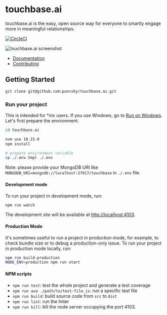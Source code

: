 # touchbase.ai

touchbase.ai is the easy, open source way for everyone to smartly engage more in meaningful relationships.

[![CircleCI](https://circleci.com/gh/puncsky/touchbase.ai/tree/master.svg?style=svg)](https://circleci.com/gh/puncsky/touchbase.ai/tree/master)

![touchbase.ai screenshot](https://res.cloudinary.com/dohtidfqh/image/upload/v1570181029/web-guiguio/touchbase.ai-screenshot.png)

- [Documentation](https://onefx.js.org/doc.html?utm_source=github-iotex-explorer)
- [Contributing](https://onefx.js.org/contributing.html?utm_source=github-iotex-explorer)

## Getting Started

```bash
git clone git@github.com:puncsky/touchbase.ai.git
```

### Run your project

This is intended for \*nix users. If you use Windows, go to [Run on Windows](#run-on-windows). Let's first prepare the environment.

```bash
cd touchbase.ai

nvm use 10.15.0
npm install

# prepare environment variable
cp ./.env.tmpl ./.env
```

Note: please provide your MongoDB URI like `MONGODB_URI=mongodb://localhost:27017/touchbase` in `./.env` file.

#### Development mode

To run your project in development mode, run:

```bash
npm run watch
```

The development site will be available at [http://localhost:4103](http://localhost:4103).

#### Production Mode

It's sometimes useful to run a project in production mode, for example, to check bundle size or to debug a production-only issue. To run your project in production mode locally, run:

```bash
npm run build-production
NODE_ENV=production npm run start
```

#### NPM scripts

- `npm run test`: test the whole project and generate a test coverage
- `npm run ava ./path/to/test-file.js`: run a specific test file
- `npm run build`: build source code from `src` to `dist`
- `npm run lint`: run the linter
- `npm run kill`: kill the node server occupying the port 4103.
